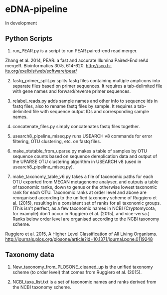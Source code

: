 # eDNA-pipeline

In development

## Python Scripts
1. run\_PEAR.py is a script to run PEAR paired-end read merger. 

  Zhang et al. 2014, PEAR: a fast and accurate Illumina Paired-End reAd mergeR. Bioinformatics 30:5, 614-620. http://sco.h-its.org/exelixis/web/software/pear/

2. fastq\_primer\_split.py splits fastq files containing multiple amplicons into separate files based on primer sequences. It requires a tab-delimited file with gene names and forward/reverse primer sequences. 

3. relabel\_reads.py adds sample names and other info to sequence ids in fastq files, also to rename fastq files by sample. It requires a tab-delimited file with sequence output IDs and corresponding sample names. 

4. concatenate\_files.py simply concatenates fastq files together.

5. usearch8\_pipeline\_miseq.py runs USEARCH v8 commands for error filtering, OTU clustering, etc. on fastq files.

6. make\_otutable\_from\_uparse.py makes a table of samples by OTU sequence counts based on sequence dereplication data and output of the UPARSE OTU clustering algorithm in USEARCH v8 (used in usearch8\_pipeline\_miseq.py).

7. make\_taxonomy_table_v6.py takes a file of taxonomic paths for each OTU exported from MEGAN metagenome analyser, and outputs a table of taxonomic ranks, down to genus or the otherwise lowest taxonomic rank for each OTU. Taxonomic ranks at order level and above are reorganised according to the unified taxonomy scheme of Ruggiero et al. (2015), resulting in a consistent set of ranks for all taxonomic groups. (This isn't perfect, as a few taxonomic names in NCBI (Cryptomycota, for example) don't occur in Ruggiero et al. (2015), and vice-versa.) Ranks below order level are organised according to the NCBI taxonomy scheme. 

  Ruggiero et al. 2015, A Higher Level Classification of All Living Organisms. http://journals.plos.org/plosone/article?id=10.1371/journal.pone.0119248

## Taxonomy data
1. New\_taxonomy\_from\_PLOSONE_cleaned_up is the unified taxonomy scheme (to order level) that comes from Ruggiero et al. (2015). 

2. NCBI\_taxa\_list.txt is a set of taxonomic names and ranks derived from the NCBI taxonomy scheme. 
